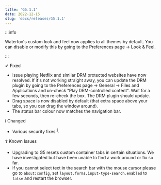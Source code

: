```yaml
---
title: 'G5.1.1'
date: 2022-12-15
slug: 'docs/releases/G5.1.1'
---
```


:::info

Waterfox's custom look and feel now applies to all themes by default. You can disable or modify this by going to the Preferences page → Look & Feel.

:::

✔ Fixed

- Issue playing Netflix and similar DRM protected websites have now resolved. If it's not working straight away, you can update the DRM plugin by going to the Preferences page → General → Files and Applications and un-check "Play DRM-controlled content". Wait for a few seconds, then re-check the box. The DRM plugin should update.
- Drag space is now disabled by default (that extra space above your tabs, so you can drag the window around).
- The status bar colour now matches the navigation bar.

ℹ️ Changed

- Various security fixes <sup>[1](https://www.mozilla.org/en-US/security/advisories/mfsa2022-52/)</sup>.

❓ Known Issues

- Upgrading to G5 resets custom container tabs in certain situations. We have investigated but have been unable to find a work around or fix so far.
- If you cannot select text in the search bar with the mouse cursor please go to `about:config`, set `layout.forms.input-type-search.enabled` to `false` and restart the browser.
